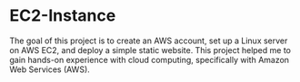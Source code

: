 # EC2-Instance
The goal of this project is to create an AWS account, set up a Linux server on AWS EC2, and deploy a simple static website. This project helped me to gain hands-on experience with cloud computing, specifically with Amazon Web Services (AWS).
